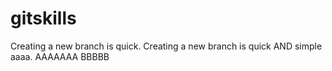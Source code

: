 # gitskills
Creating a new branch is quick.
Creating a new branch is quick AND simple aaaa.
AAAAAAA
BBBBB

